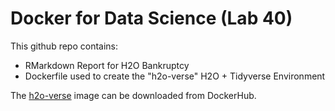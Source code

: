 # Docker for Data Science (Lab 40)

This github repo contains:

- RMarkdown Report for H2O Bankruptcy
- Dockerfile used to create the "h2o-verse" H2O + Tidyverse Environment

The [h2o-verse](https://hub.docker.com/repository/docker/mdancho/h2o-verse) image can be downloaded from DockerHub. 

